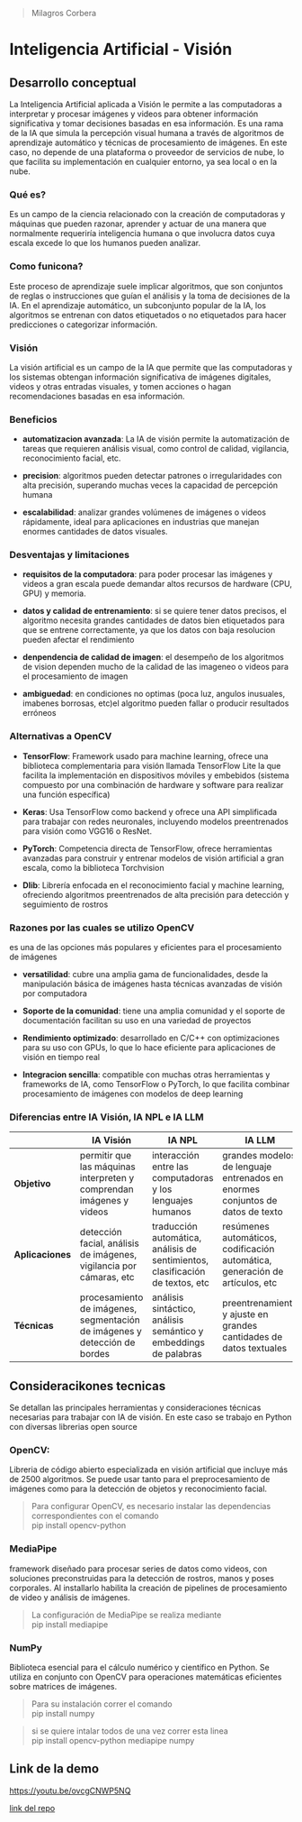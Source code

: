 > Milagros Corbera 

#  Inteligencia Artificial - Visión

## Desarrollo conceptual
La Inteligencia Artificial aplicada a Visión le permite a las computadoras a interpretar y procesar imágenes y videos para obtener información significativa y tomar decisiones basadas en esa información. Es una rama de la IA que simula la percepción visual humana a través de algoritmos de aprendizaje automático y técnicas de procesamiento de imágenes. En este caso, no depende de una plataforma o proveedor de servicios de nube, lo que facilita su implementación en cualquier entorno, ya sea local o en la nube.


###  Qué es?
Es un campo de la ciencia relacionado con la creación de computadoras y máquinas que pueden razonar, aprender y actuar de una manera que normalmente requeriría inteligencia humana o que involucra datos cuya escala excede lo que los humanos pueden analizar.


### Como funicona?
Este proceso de aprendizaje suele implicar algoritmos, que son conjuntos de reglas o instrucciones que guían el análisis y la toma de decisiones de la IA. En el aprendizaje automático, un subconjunto popular de la IA, los algoritmos se entrenan con datos etiquetados o no etiquetados para hacer predicciones o categorizar información.


### Visión 
La visión artificial es un campo de la IA que permite que las computadoras y los sistemas obtengan información significativa de imágenes digitales, videos y otras entradas visuales, y tomen acciones o hagan recomendaciones basadas en esa información.


### Beneficios 

- **automatizacion avanzada**: La IA de visión permite la automatización de tareas que requieren análisis visual, como control de calidad, vigilancia, reconocimiento facial, etc.

- **precision**: algoritmos pueden detectar patrones o irregularidades con alta precisión, superando muchas veces la capacidad de percepción humana

- **escalabilidad**: analizar grandes volúmenes de imágenes o videos rápidamente, ideal para aplicaciones en industrias que manejan enormes cantidades de datos visuales.


### Desventajas y limitaciones

- **requisitos de la computadora**: para poder procesar las imágenes y videos a gran escala puede demandar altos recursos de hardware (CPU, GPU) y memoria.

- **datos y calidad de entrenamiento**: si se quiere tener datos precisos, el algoritmo necesita grandes cantidades de datos bien etiquetados para que se entrene correctamente, ya que los datos con baja resolucion pueden afectar el rendimiento

- **denpendencia de calidad de imagen**: el desempeño de los algoritmos de vision dependen mucho de la calidad de las imageneo o videos para el procesamiento de imagen

- **ambiguedad**: en condiciones no optimas (poca luz, angulos inusuales, imabenes borrosas, etc)el algoritmo pueden fallar o producir resultados erróneos


### Alternativas a OpenCV

- **TensorFlow**: Framework usado para machine learning, ofrece una biblioteca complementaria para visión llamada TensorFlow Lite la que facilita la implementación en dispositivos móviles y embebidos (sistema compuesto por una combinación de hardware y software para realizar una función específica)

- **Keras**: Usa TensorFlow como backend y ofrece una API simplificada para trabajar con redes neuronales, incluyendo modelos preentrenados para visión como VGG16 o ResNet.

- **PyTorch**: Competencia directa de TensorFlow, ofrece herramientas avanzadas para construir y entrenar modelos de visión artificial a gran escala, como la biblioteca Torchvision

- **Dlib**: Librería enfocada en el reconocimiento facial y machine learning, ofreciendo algoritmos preentrenados de alta precisión para detección y seguimiento de rostros


### Razones por las cuales se utilizo OpenCV

es una de las opciones más populares y eficientes para el procesamiento de imágenes

- **versatilidad**: cubre una amplia gama de funcionalidades, desde la manipulación básica de imágenes hasta técnicas avanzadas de visión por computadora

- **Soporte de la comunidad**: tiene una amplia comunidad y el soporte de documentación facilitan su uso en una variedad de proyectos

- **Rendimiento optimizado**: desarrollado en C/C++ con optimizaciones para su uso con GPUs, lo que lo hace eficiente para aplicaciones de visión en tiempo real

- **Integracion sencilla**: compatible con muchas otras herramientas y frameworks de IA, como TensorFlow o PyTorch, lo que facilita combinar procesamiento de imágenes con modelos de deep learning


### Diferencias entre IA Visión, IA NPL e IA LLM

||IA Visión | IA NPL |IA LLM
|--|--|--|--|
| **Objetivo** | permitir que las máquinas interpreten y comprendan imágenes y videos |interacción entre las computadoras y los lenguajes humanos|grandes modelos de lenguaje entrenados en enormes conjuntos de datos de texto
| **Aplicaciones** | detección facial, análisis de imágenes, vigilancia por cámaras, etc |traducción automática, análisis de sentimientos, clasificación de textos, etc|resúmenes automáticos, codificación automática, generación de artículos, etc
| **Técnicas** | procesamiento de imágenes, segmentación de imágenes y detección de bordes |análisis sintáctico, análisis semántico y embeddings de palabras|preentrenamiento y ajuste en grandes cantidades de datos textuales


## Consideracikones tecnicas

Se detallan las principales herramientas y consideraciones técnicas necesarias para trabajar con IA de visión. En este caso se trabajo en Python con diversas librerias open source


### OpenCV:

Libreria de código abierto especializada en visión artificial que incluye más de 2500 algoritmos. Se puede usar tanto para el preprocesamiento de imágenes como para la detección de objetos y reconocimiento facial.

> Para configurar OpenCV, es necesario instalar las dependencias correspondientes con el comando </br> 
> pip install opencv-python


### MediaPipe

framework diseñado para procesar series de datos como videos, con soluciones preconstruidas para la detección de rostros, manos y poses corporales. Al installarlo habilita la creación de pipelines de procesamiento de video y análisis de imágenes.

> La configuración de MediaPipe se realiza mediante </br> 
> pip install mediapipe


### NumPy

Biblioteca esencial para el cálculo numérico y científico en Python. Se utiliza en conjunto con OpenCV para operaciones matemáticas eficientes sobre matrices de imágenes. 

> Para su instalación correr el comando </br>
> pip install numpy


> si se quiere intalar todos de una vez correr esta linea </br> 
> pip install opencv-python mediapipe numpy


## Link de la demo

https://youtu.be/ovcgCNWP5NQ


[link del repo ](https://github.com/btwitsmei/AI-Vision)